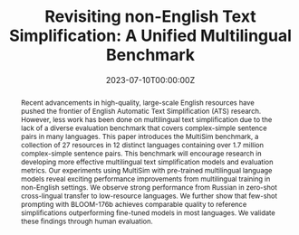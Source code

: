 ---
title: 'Revisiting non-English Text Simplification: A Unified Multilingual Benchmark'

# Authors
# If you created a profile for a user (e.g. the default `admin` user), write the username (folder name) here
# and it will be replaced with their full name and linked to their profile.
authors:
  - admin 
  - Tarek Naous
  - Wei Xu

date: '2023-07-10T00:00:00Z'
doi: '10.18653/v1/2023.acl-long.269'

# Schedule page publish date (NOT publication's date).
publishDate: '2018-10-05T00:00:00Z'

# Publication type.
# Legend: 0 = Uncategorized; 1 = Conference paper; 2 = Journal article;
# 3 = Preprint / Working Paper; 4 = Report; 5 = Book; 6 = Book section;
# 7 = Thesis; 8 = Patent
publication_types: ['1']

# Publication name and optional abbreviated publication name.
publication: 61st Annual Meeting of the Association for Computational Linguistics (Main Conference)
publication_short: ACL 2023

abstract: Recent advancements in high-quality, large-scale English resources have pushed the frontier of English Automatic Text Simplification (ATS) research. However, less work has been done on multilingual text simplification due to the lack of a diverse evaluation benchmark that covers complex-simple sentence pairs in many languages. This paper introduces the MultiSim benchmark, a collection of 27 resources in 12 distinct languages containing over 1.7 million complex-simple sentence pairs. This benchmark will encourage research in developing more effective multilingual text simplification models and evaluation metrics. Our experiments using MultiSim with pre-trained multilingual language models reveal exciting performance improvements from multilingual training in non-English settings. We observe strong performance from Russian in zero-shot cross-lingual transfer to low-resource languages. We further show that few-shot prompting with BLOOM-176b achieves comparable quality to reference simplifications outperforming fine-tuned models in most languages. We validate these findings through human evaluation.

# Summary. An optional shortened abstract.
summary: We release the MultiSim benchmark, a collection of 27 resources in 12 distinct languages containing over 1.7 million complex-simple sentence pairs. This benchmark will encourage research in developing more effective multilingual text simplification models and evaluation metrics. Our experiments using MultiSim with pre-trained multilingual language models reveal exciting performance improvements from multilingual training in non-English settings.

tags: []

# Display this page in the Featured widget?
featured: false

# Custom links (uncomment lines below)
# links:
# - name: Custom Link
#   url: http://example.org

url_pdf: 'publication/multisim/2023.acl-long.269.pdf'
url_code: 'https://github.com/xenonmolecule/multisim'
url_dataset: 'https://huggingface.co/datasets/MichaelR207/MultiSim'
url_poster: 'publication/multisim/MultiSimPoster.pdf'
url_project: ''
url_slides: 'publication/multisim/MultiSim_slides.pdf'
url_source: ''
url_video: 'https://youtu.be/J81KIBXxkSY'

# Featured image
# To use, add an image named `featured.jpg/png` to your page's folder.
image:
  caption: 'Example sentence pairs in the MultiSim dataset in English, Japanese, Urdu, and Russian'
  focal_point: ''
  preview_only: false

# Associated Projects (optional).
#   Associate this publication with one or more of your projects.
#   Simply enter your project's folder or file name without extension.
#   E.g. `internal-project` references `content/project/internal-project/index.md`.
#   Otherwise, set `projects: []`.
projects:
  - []

# Slides (optional).
#   Associate this publication with Markdown slides.
#   Simply enter your slide deck's filename without extension.
#   E.g. `slides: "example"` references `content/slides/example/index.md`.
#   Otherwise, set `slides: ""`.
slides: ""

award: 'Best Paper Award Honorable Mention'
---